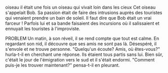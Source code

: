  oiseau
 il était une fois un oiseau qui vivait loin dans les cieux 
Cet oiseau s'appelait Bob. 
Sa passion était de faire des intrusions auprès des touristes qui venaient prendre un bain de soleil. 
Il faut dire que Bob était un vrai farceur ! 
Parfois lui et sa bande faisaient des incursions où il salissaient et ennuyait les touristes à l'improviste.



PROBLEM
Un matin, à son réveil, il se rend compte que tout est calme. En regardant son nid, il découvre que ses amis ne sont pas là. Désespéré, il s'envole et ne trouve personne. "Quelqu'un écoute? Amis, où êtes-vous?" hurla-t-il en cherchant une réponse. Ils étaient tous partis sans lui. Bien sûr, c'était le jour de l'émigration vers le sud et il s'était endormi. "Comment puis-je les trouver maintenant?" pensa-t-il en pleurant.

